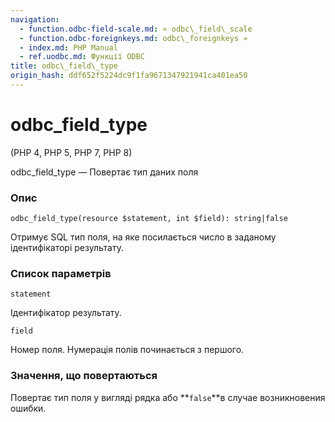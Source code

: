 ```yaml
---
navigation:
  - function.odbc-field-scale.md: « odbc\_field\_scale
  - function.odbc-foreignkeys.md: odbc\_foreignkeys »
  - index.md: PHP Manual
  - ref.uodbc.md: Функції ODBC
title: odbc\_field\_type
origin_hash: ddf652f5224dc9f1fa9671347921941ca401ea50
---
```

# odbc\_field\_type

(PHP 4, PHP 5, PHP 7, PHP 8)

odbc\_field\_type — Повертає тип даних поля

### Опис

```methodsynopsis
odbc_field_type(resource $statement, int $field): string|false
```

Отримує SQL тип поля, на яке посилається число в заданому ідентифікаторі результату.

### Список параметрів

`statement`

Ідентифікатор результату.

`field`

Номер поля. Нумерація полів починається з першого.

### Значення, що повертаються

Повертає тип поля у вигляді рядка або \*\*`false`\*\*в случае возникновения ошибки.
